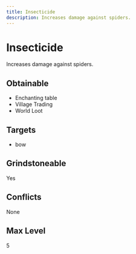 ```yaml
---
title: Insecticide
description: Increases damage against spiders.
---
```

# Insecticide
Increases damage against spiders.
## Obtainable
- Enchanting table
- Village Trading
- World Loot
## Targets
- bow
## Grindstoneable
Yes
## Conflicts
None
## Max Level
5

